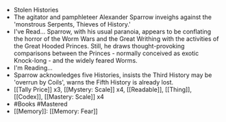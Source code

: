 - Stolen Histories
- The agitator and pamphleteer Alexander Sparrow inveighs against the 'monstrous Serpents, Thieves of History.'
- I've Read...
  Sparrow, with his usual paranoia, appears to be conflating the horror of the Worm Wars and the Great Writhing with the activities of the Great Hooded Princes. Still, he draws thought-provoking comparisons between the Princes - normally conceived as exotic Knock-long - and the widely feared Worms.
- I'm Reading...
- Sparrow acknowledges five Histories, insists the Third History may be 'overrun by Coils', warns the Fifth History is already lost.
- [[Tally Price]] x3, [[Mystery: Scale]] x4, [[Readable]], [[Thing]], [[Codex]], [[Mastery: Scale]] x4
- #Books #Mastered
- [[Memory]]: [[Memory: Fear]]